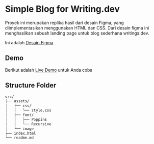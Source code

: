 
# Simple Blog for Writing.dev

Proyek ini merupakan replika hasil dari desain Figma, yang diimplementasikan menggunakan HTML dan CSS.  Dari desain figma ini menghasilkan sebuah landing page untuk blog sederhana writings.dev.

Ini adalah [Desain Figma](https://www.figma.com/file/nh0V05z3NB87ue9v5PcO3R/writings.dev?type=design&node-id=0%3A1&t=2iQplaIojU3ydAfW-1)




## Demo

Berikut adalah [Live Demo](https://simple-blogs-writing-dev.netlify.app/) untuk Anda coba
## Structure Folder

```bash
src/
├── assets/
│   ├── css/
│   │   └── style.css
│   ├── font/
│   │   ├── Poppins
│   │   └── Recursive
│   └── image
├── index.html
└── readme.md
```